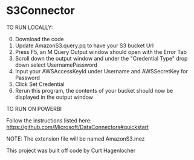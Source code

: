# S3Connector


TO RUN LOCALLY: 

0. Download the code
1. Update AmazonS3.query.pq to have your S3 bucket Url
2. Press F5, an M Query Output window should open with the Error Tab
3. Scroll down the output window and under the "Credential Type" drop down select UsernamePassword
4. Input your AWSAccessKeyId under Username and AWSSecretKey for Password
5. Click Set Credential
6. Rerun this program, the contents of your bucket should now be displayed in the output window

TO RUN ON POWERBI

Follow the instructions listed here: https://github.com/Microsoft/DataConnectors#quickstart

NOTE: The extension file will be named AmazonS3.mez





This project was built off code by Curt Hagenlocher

